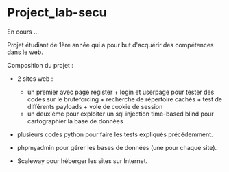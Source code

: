 # Project_lab-secu

En cours ...

Projet étudiant de 1ère année qui a pour but d'acquérir des compétences dans le web.

Composition du projet :

- 2 sites web :
    - un premier avec page register + login et userpage pour tester des codes sur le bruteforcing + recherche de répertoire cachés + test de différents payloads + vole de cookie de session
    - un deuxième pour exploiter un sql injection time-based blind pour cartographier la base de données

- plusieurs codes python pour faire les tests expliqués précédemment.

- phpmyadmin pour gérer les bases de données (une pour chaque site).

- Scaleway pour héberger les sites sur Internet.